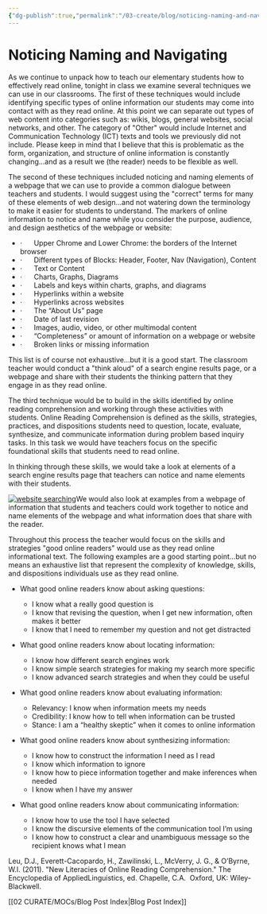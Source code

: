```yaml
---
{"dg-publish":true,"permalink":"/03-create/blog/noticing-naming-and-navigating/","title":"Noticing, Naming, and Navigating","tags":["new-literacies","online-reading-comprehension"]}
---
```


# Noticing Naming and Navigating

As we continue to unpack how to teach our elementary students how to effectively read online, tonight in class we examine several techniques we can use in our classrooms. The first of these techniques would include identifying specific types of online information our students may come into contact with as they read online. At this point we can separate out types of web content into categories such as: wikis, blogs, general websites, social networks, and other. The category of "Other" would include Internet and Communication Technology (ICT) texts and tools we previously did not include. Please keep in mind that I believe that this is problematic as the form, organization, and structure of online information is constantly changing...and as a result we (the reader) needs to be flexible as well.

The second of these techniques included noticing and naming elements of a webpage that we can use to provide a common dialogue between teachers and students. I would suggest using the "correct" terms for many of these elements of web design...and not watering down the terminology to make it easier for students to understand. The markers of online information to notice and name while you consider the purpose, audience, and design aesthetics of the webpage or website:

- ·      Upper Chrome and Lower Chrome: the borders of the Internet browser
- ·      Different types of Blocks: Header, Footer, Nav (Navigation), Content
- ·      Text or Content
- ·      Charts, Graphs, Diagrams
- ·      Labels and keys within charts, graphs, and diagrams
- ·      Hyperlinks within a website
- ·      Hyperlinks across websites
- ·      The “About Us” page
- ·      Date of last revision
- ·      Images, audio, video, or other multimodal content
- ·      “Completeness” or amount of information on a webpage or website
- ·      Broken links or missing information

This list is of course not exhaustive...but it is a good start. The classroom teacher would conduct a "think aloud" of a search engine results page, or a webpage and share with their students the thinking pattern that they engage in as they read online.

The third technique would be to build in the skills identified by online reading comprehension and working through these activities with students. Online Reading Comprehension is defined as the skills, strategies, practices, and dispositions students need to question, locate, evaluate, synthesize, and communicate information during problem based inquiry tasks. In this task we would have teachers focus on the specific foundational skills that students need to read online.

In thinking through these skills, we would take a look at elements of a search engine results page that teachers can notice and name elements with their students.

[![website searching](images/website-searching-300x280.jpg)](http://wiobyrne.com/wp-content/uploads/2013/03/website-searching.jpg)We would also look at examples from a webpage of information that students and teachers could work together to notice and name elements of the webpage and what information does that share with the reader.

Throughout this process the teacher would focus on the skills and strategies "good online readers" would use as they read online informational text. The following examples are a good starting point...but no means an exhaustive list that represent the complexity of knowledge, skills, and dispositions individuals use as they read online.

- What good online readers know about asking questions:
    - I know what a really good question is
    - I know that revising the question, when I get new information, often makes it better
    - I know that I need to remember my question and not get distracted

- What good online readers know about locating information:
    - I know how different search engines work
    - I know simple search strategies for making my search more specific
    - I know advanced search strategies and when they could be useful

- What good online readers know about evaluating information:
    - Relevancy: I know when information meets my needs
    - Credibility: I know how to tell when information can be trusted
    - Stance: I am a “healthy skeptic” when it comes to online information

- What good online readers know about synthesizing information:
    - I know how to construct the information I need as I read
    - I know which information to ignore
    - I know how to piece information together and make inferences when needed
    - I know when I have my answer

- What good online readers know about communicating information:
    - I know how to use the tool I have selected
    - I know the discursive elements of the communication tool I’m using
    - I know how to construct a clear and unambiguous message so the recipient knows what I mean

Leu, D.J., Everett-Cacopardo, H., Zawilinski, L., McVerry, J. G., & O’Byrne, W.I. (2011). "New Literacies of Online Reading Comprehension." The Encyclopedia of AppliedLinguistics, ed. Chapelle, C.A.  Oxford, UK: Wiley-Blackwell.

[[02 CURATE/MOCs/Blog Post Index\|Blog Post Index]]
